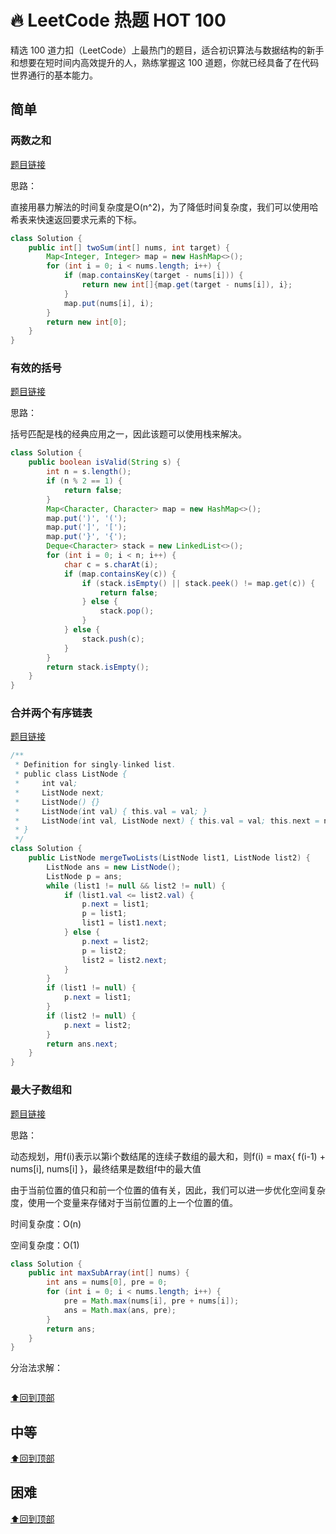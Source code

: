 # 🔥  LeetCode 热题 HOT 100

精选 100 道力扣（LeetCode）上最热门的题目，适合初识算法与数据结构的新手和想要在短时间内高效提升的人，熟练掌握这 100 道题，你就已经具备了在代码世界通行的基本能力。

## 简单

### 两数之和

[题目链接](https://leetcode-cn.com/problems/two-sum/)

思路：

直接用暴力解法的时间复杂度是O(n^2)，为了降低时间复杂度，我们可以使用哈希表来快速返回要求元素的下标。

```java
class Solution {
    public int[] twoSum(int[] nums, int target) {
        Map<Integer, Integer> map = new HashMap<>();
        for (int i = 0; i < nums.length; i++) {
            if (map.containsKey(target - nums[i])) {
                return new int[]{map.get(target - nums[i]), i};
            }
            map.put(nums[i], i);
        }
        return new int[0];
    }
}
```

### 有效的括号

[题目链接](https://leetcode-cn.com/problems/valid-parentheses/)

思路：

括号匹配是栈的经典应用之一，因此该题可以使用栈来解决。

```java
class Solution {
    public boolean isValid(String s) {
        int n = s.length();
        if (n % 2 == 1) {
            return false;
        }
        Map<Character, Character> map = new HashMap<>();
        map.put(')', '(');
        map.put(']', '[');
        map.put('}', '{');
        Deque<Character> stack = new LinkedList<>();
        for (int i = 0; i < n; i++) {
            char c = s.charAt(i);
            if (map.containsKey(c)) {
                if (stack.isEmpty() || stack.peek() != map.get(c)) {
                    return false;
                } else {
                    stack.pop();
                }
            } else {
                stack.push(c);
            }
        }
        return stack.isEmpty();
    }
}
```

### 合并两个有序链表

[题目链接](https://leetcode-cn.com/problems/merge-two-sorted-lists/)

```java
/**
 * Definition for singly-linked list.
 * public class ListNode {
 *     int val;
 *     ListNode next;
 *     ListNode() {}
 *     ListNode(int val) { this.val = val; }
 *     ListNode(int val, ListNode next) { this.val = val; this.next = next; }
 * }
 */
class Solution {
    public ListNode mergeTwoLists(ListNode list1, ListNode list2) {
        ListNode ans = new ListNode();
        ListNode p = ans;
        while (list1 != null && list2 != null) {
            if (list1.val <= list2.val) {
                p.next = list1;
                p = list1;
                list1 = list1.next;
            } else {
                p.next = list2;
                p = list2;
                list2 = list2.next;
            }
        }
        if (list1 != null) {
            p.next = list1;
        }
        if (list2 != null) {
            p.next = list2;
        }
        return ans.next;
    }
}
```

### 最大子数组和

[题目链接](https://leetcode-cn.com/problems/maximum-subarray/)

思路：

动态规划，用f(i)表示以第i个数结尾的连续子数组的最大和，则f(i) = max{ f(i-1) + nums[i], nums[i] }，最终结果是数组f中的最大值

由于当前位置的值只和前一个位置的值有关，因此，我们可以进一步优化空间复杂度，使用一个变量来存储对于当前位置的上一个位置的值。

时间复杂度：O(n)

空间复杂度：O(1)

```java
class Solution {
    public int maxSubArray(int[] nums) {
        int ans = nums[0], pre = 0;
        for (int i = 0; i < nums.length; i++) {
            pre = Math.max(nums[i], pre + nums[i]);
            ans = Math.max(ans, pre);
        }
        return ans;
    }
}
```



分治法求解：

```java
```



[⬆回到顶部](#简单)

## 中等



[⬆回到顶部](#中等)

## 困难



[⬆回到顶部](#困难)

